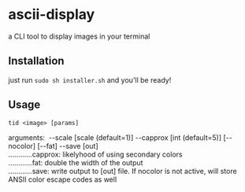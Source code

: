 # ascii-display
a CLI tool to display images in your terminal

## Installation

just run `sudo sh installer.sh` and you'll be ready!

## Usage

`tid <image> [params]`

arguments: <image> --scale [scale (default=1)] --capprox [int (default=5)] [--nocolor] [--fat] --save [out] </br>
............capprox: likelyhood of using secondary colors</br>
............fat: double the width of the output</br>
............save: write output to [out] file. If nocolor is not active, will store ANSII color escape codes as well
 
